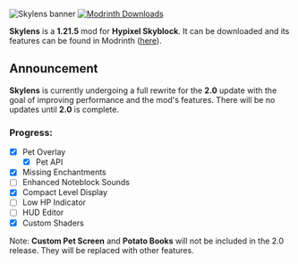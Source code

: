 ![Skylens banner](https://cdn.modrinth.com/data/cached_images/af8cedf649628d9f4ce17908cddc91ef15710eb1.png)
[![Modrinth Downloads](https://img.shields.io/modrinth/dt/skylens?style=flat-square&logo=modrinth&label=Downloads&color=00af5c)](https://modrinth.com/mod/skylens)

**Skylens** is a **1.21.5** mod for **Hypixel Skyblock**. It can be downloaded and its features can be found in Modrinth ([here](https://modrinth.com/mod/skylens)).

## Announcement
**Skylens** is currently undergoing a full rewrite for the **2.0** update with the goal of improving performance and the mod's features.
There will be no updates until **2.0** is complete.
### Progress:
- [X] Pet Overlay
  - [X] Pet API
- [X] Missing Enchantments
- [ ] Enhanced Noteblock Sounds
- [X] Compact Level Display
- [ ] Low HP Indicator
- [ ] HUD Editor
- [X] Custom Shaders

Note: **Custom Pet Screen** and **Potato Books** will not be included in the 2.0 release. They will be replaced with other features.
